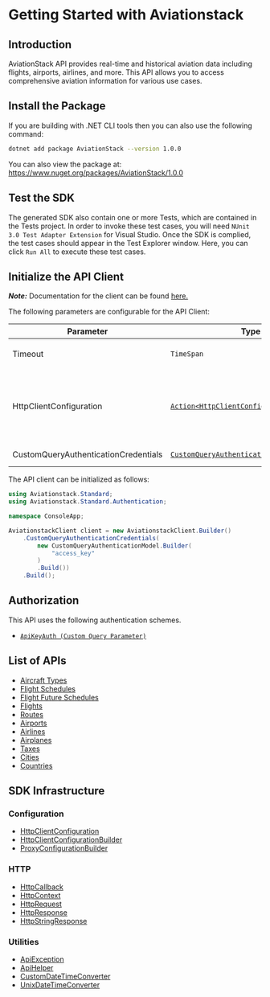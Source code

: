 
# Getting Started with Aviationstack

## Introduction

AviationStack API provides real-time and historical aviation data including flights, airports, airlines, and more.
This API allows you to access comprehensive aviation information for various use cases.

## Install the Package

If you are building with .NET CLI tools then you can also use the following command:

```bash
dotnet add package AviationStack --version 1.0.0
```

You can also view the package at:
https://www.nuget.org/packages/AviationStack/1.0.0

## Test the SDK

The generated SDK also contain one or more Tests, which are contained in the Tests project. In order to invoke these test cases, you will need `NUnit 3.0 Test Adapter Extension` for Visual Studio. Once the SDK is complied, the test cases should appear in the Test Explorer window. Here, you can click `Run All` to execute these test cases.

## Initialize the API Client

**_Note:_** Documentation for the client can be found [here.](https://www.github.com/MuHamza30/aviationStack-dotnet-sdk/tree/1.0.0/doc/client.md)

The following parameters are configurable for the API Client:

| Parameter | Type | Description |
|  --- | --- | --- |
| Timeout | `TimeSpan` | Http client timeout.<br>*Default*: `TimeSpan.FromSeconds(100)` |
| HttpClientConfiguration | [`Action<HttpClientConfiguration.Builder>`](https://www.github.com/MuHamza30/aviationStack-dotnet-sdk/tree/1.0.0/doc/http-client-configuration-builder.md) | Action delegate that configures the HTTP client by using the HttpClientConfiguration.Builder for customizing API call settings.<br>*Default*: `new HttpClient()` |
| CustomQueryAuthenticationCredentials | [`CustomQueryAuthenticationCredentials`](https://www.github.com/MuHamza30/aviationStack-dotnet-sdk/tree/1.0.0/doc/auth/custom-query-parameter.md) | The Credentials Setter for Custom Query Parameter |

The API client can be initialized as follows:

```csharp
using Aviationstack.Standard;
using Aviationstack.Standard.Authentication;

namespace ConsoleApp;

AviationstackClient client = new AviationstackClient.Builder()
    .CustomQueryAuthenticationCredentials(
        new CustomQueryAuthenticationModel.Builder(
            "access_key"
        )
        .Build())
    .Build();
```

## Authorization

This API uses the following authentication schemes.

* [`ApiKeyAuth (Custom Query Parameter)`](https://www.github.com/MuHamza30/aviationStack-dotnet-sdk/tree/1.0.0/doc/auth/custom-query-parameter.md)

## List of APIs

* [Aircraft Types](https://www.github.com/MuHamza30/aviationStack-dotnet-sdk/tree/1.0.0/doc/controllers/aircraft-types.md)
* [Flight Schedules](https://www.github.com/MuHamza30/aviationStack-dotnet-sdk/tree/1.0.0/doc/controllers/flight-schedules.md)
* [Flight Future Schedules](https://www.github.com/MuHamza30/aviationStack-dotnet-sdk/tree/1.0.0/doc/controllers/flight-future-schedules.md)
* [Flights](https://www.github.com/MuHamza30/aviationStack-dotnet-sdk/tree/1.0.0/doc/controllers/flights.md)
* [Routes](https://www.github.com/MuHamza30/aviationStack-dotnet-sdk/tree/1.0.0/doc/controllers/routes.md)
* [Airports](https://www.github.com/MuHamza30/aviationStack-dotnet-sdk/tree/1.0.0/doc/controllers/airports.md)
* [Airlines](https://www.github.com/MuHamza30/aviationStack-dotnet-sdk/tree/1.0.0/doc/controllers/airlines.md)
* [Airplanes](https://www.github.com/MuHamza30/aviationStack-dotnet-sdk/tree/1.0.0/doc/controllers/airplanes.md)
* [Taxes](https://www.github.com/MuHamza30/aviationStack-dotnet-sdk/tree/1.0.0/doc/controllers/taxes.md)
* [Cities](https://www.github.com/MuHamza30/aviationStack-dotnet-sdk/tree/1.0.0/doc/controllers/cities.md)
* [Countries](https://www.github.com/MuHamza30/aviationStack-dotnet-sdk/tree/1.0.0/doc/controllers/countries.md)

## SDK Infrastructure

### Configuration

* [HttpClientConfiguration](https://www.github.com/MuHamza30/aviationStack-dotnet-sdk/tree/1.0.0/doc/http-client-configuration.md)
* [HttpClientConfigurationBuilder](https://www.github.com/MuHamza30/aviationStack-dotnet-sdk/tree/1.0.0/doc/http-client-configuration-builder.md)
* [ProxyConfigurationBuilder](https://www.github.com/MuHamza30/aviationStack-dotnet-sdk/tree/1.0.0/doc/proxy-configuration-builder.md)

### HTTP

* [HttpCallback](https://www.github.com/MuHamza30/aviationStack-dotnet-sdk/tree/1.0.0/doc/http-callback.md)
* [HttpContext](https://www.github.com/MuHamza30/aviationStack-dotnet-sdk/tree/1.0.0/doc/http-context.md)
* [HttpRequest](https://www.github.com/MuHamza30/aviationStack-dotnet-sdk/tree/1.0.0/doc/http-request.md)
* [HttpResponse](https://www.github.com/MuHamza30/aviationStack-dotnet-sdk/tree/1.0.0/doc/http-response.md)
* [HttpStringResponse](https://www.github.com/MuHamza30/aviationStack-dotnet-sdk/tree/1.0.0/doc/http-string-response.md)

### Utilities

* [ApiException](https://www.github.com/MuHamza30/aviationStack-dotnet-sdk/tree/1.0.0/doc/api-exception.md)
* [ApiHelper](https://www.github.com/MuHamza30/aviationStack-dotnet-sdk/tree/1.0.0/doc/api-helper.md)
* [CustomDateTimeConverter](https://www.github.com/MuHamza30/aviationStack-dotnet-sdk/tree/1.0.0/doc/custom-date-time-converter.md)
* [UnixDateTimeConverter](https://www.github.com/MuHamza30/aviationStack-dotnet-sdk/tree/1.0.0/doc/unix-date-time-converter.md)


